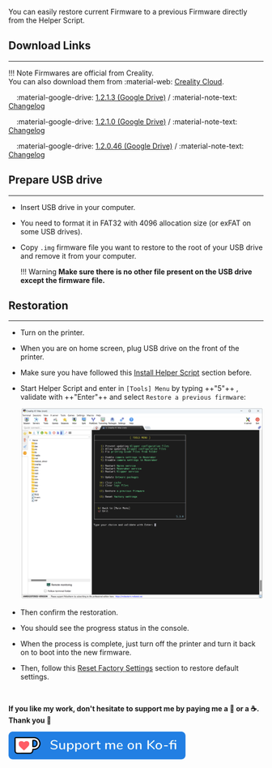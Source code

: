 You can easily restore current Firmware to a previous Firmware directly from the Helper Script.

## Download Links
<hr>

!!! Note
    Firmwares are official from Creality.<br />You can also download them from :material-web: [Creality Cloud](https://www.crealitycloud.com/software-firmware/firmware/ender-series).

&nbsp;&nbsp;&nbsp;&nbsp;:material-google-drive: [1.2.1.3 (Google Drive)](https://drive.google.com/file/d/1WgASL64AKSqmyqxzyhYDyrflWLY9LVa6/view?usp=drive_link) / :material-note-text: [Changelog](https://raw.githubusercontent.com/Guilouz/Creality-Helper-Script-Wiki/main/downloads/Changelogs/Ender-3V3/Changelog_1.2.1.3.txt)

&nbsp;&nbsp;&nbsp;&nbsp;:material-google-drive: [1.2.1.0 (Google Drive)](https://drive.google.com/file/d/1SecWCqGkot1u1UBs3mxze3UE2_emKb6-/view?usp=drive_link) / :material-note-text: [Changelog](https://raw.githubusercontent.com/Guilouz/Creality-Helper-Script-Wiki/main/downloads/Changelogs/Ender-3V3/Changelog_1.2.1.0.txt)

&nbsp;&nbsp;&nbsp;&nbsp;:material-google-drive: [1.2.0.46 (Google Drive)](https://drive.google.com/file/d/1ECPGartjdiBhqMHSAjWLiDUkL3k6Dw7a/view?usp=drive_link) / :material-note-text: [Changelog](https://raw.githubusercontent.com/Guilouz/Creality-Helper-Script-Wiki/main/downloads/Changelogs/Ender-3V3/Changelog_1.2.0.46.txt)


## Prepare USB drive
<hr>

- Insert USB drive in your computer.

- You need to format it in FAT32 with 4096 allocation size (or exFAT on some USB drives).

- Copy `.img` firmware file you want to restore to the root of your USB drive and remove it from your computer.

    !!! Warning
        **Make sure there is no other file present on the USB drive except the firmware file.**


## Restoration
<hr>

- Turn on the printer.

- When you are on home screen, plug USB drive on the front of the printer.

- Make sure you have followed this <a href="../../helper-script/helper-script-installation">Install Helper Script</a> section before.

- Start Helper Script and enter in `[Tools] Menu` by typing ++"5"++ , validate with ++"Enter"++ and select `Restore a previous firmware`:

    <img width="900" src="../../assets/img/Creality-Helper-Script/Tools_Menu.png">

- Then confirm the restoration.

- You should see the progress status in the console.

- When the process is complete, just turn off the printer and turn it back on to boot into the new firmware.

- Then, follow this <a href="../../firmwares/reset-factory-settings">Reset Factory Settings</a> section to restore default settings.

<br />

**If you like my work, don't hesitate to support me by paying me a 🍺 or a ☕. Thank you 🙂**

<a href="https://ko-fi.com/guilouz" target="_blank"><img width="350" src="../../assets/img/home/Ko-fi.png"></a>
